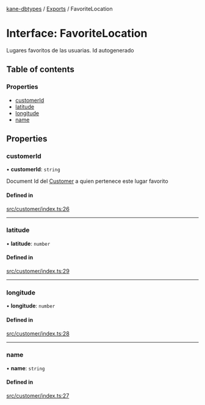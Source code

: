 [kane-dbtypes](../README.md) / [Exports](../modules.md) / FavoriteLocation

# Interface: FavoriteLocation

Lugares favoritos de las usuarias. Id autogenerado

## Table of contents

### Properties

- [customerId](FavoriteLocation.md#customerid)
- [latitude](FavoriteLocation.md#latitude)
- [longitude](FavoriteLocation.md#longitude)
- [name](FavoriteLocation.md#name)

## Properties

### customerId

• **customerId**: `string`

Document Id del [Customer](Customer.md) a quien pertenece este lugar favorito

#### Defined in

[src/customer/index.ts:26](https://github.com/gatitolabs/kane-dbtypes/blob/1664218/src/customer/index.ts#L26)

___

### latitude

• **latitude**: `number`

#### Defined in

[src/customer/index.ts:29](https://github.com/gatitolabs/kane-dbtypes/blob/1664218/src/customer/index.ts#L29)

___

### longitude

• **longitude**: `number`

#### Defined in

[src/customer/index.ts:28](https://github.com/gatitolabs/kane-dbtypes/blob/1664218/src/customer/index.ts#L28)

___

### name

• **name**: `string`

#### Defined in

[src/customer/index.ts:27](https://github.com/gatitolabs/kane-dbtypes/blob/1664218/src/customer/index.ts#L27)
